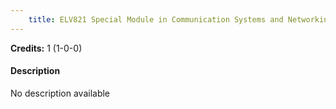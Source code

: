 ```yaml
---
    title: ELV821 Special Module in Communication Systems and Networking-II
---
```

**Credits:** 1 (1-0-0)



#### Description 
No description available